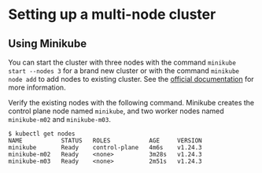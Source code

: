 # Setting up a multi-node cluster

## Using Minikube

You can start the cluster with three nodes with the command `minikube start --nodes 3` for a brand new cluster or with the command `minikube node add` to add nodes to existing cluster. See the [official documentation](https://minikube.sigs.k8s.io/docs/tutorials/multi_node/) for more information.

Verify the existing nodes with the following command. Minikube creates the control plane node named `minikube`, and two worker nodes named `minikube-m02` and `minikube-m03`.

```
$ kubectl get nodes
NAME           STATUS   ROLES           AGE     VERSION
minikube       Ready    control-plane   4m6s    v1.24.3
minikube-m02   Ready    <none>          3m28s   v1.24.3
minikube-m03   Ready    <none>          2m51s   v1.24.3
```